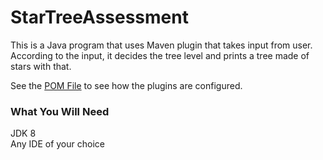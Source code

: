 # StarTreeAssessment
This is a Java program that uses Maven plugin that takes input from user. According to the input, 
it decides the tree level and prints a tree made of stars with that.

See the [POM File](https://github.com/hilal-demir/StarTreeAssessment/blob/master/pom.xml) to see
how the plugins are configured.

### What You Will Need

JDK 8  
Any IDE of your choice
